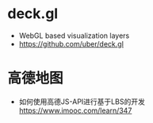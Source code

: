 # deck.gl

- WebGL based visualization layers
- <https://github.com/uber/deck.gl>


# 高德地图

- 如何使用高德JS-API进行基于LBS的开发 <https://www.imooc.com/learn/347>
